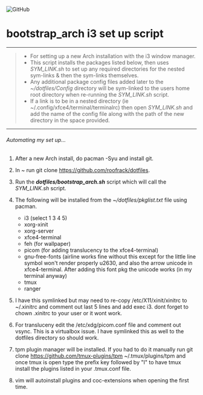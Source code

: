 ![GitHub](https://img.shields.io/github/license/roofrack/dotfiles)
# bootstrap_arch i3 set up script
---------
> *  For setting up a new Arch installation with the i3 window manager.
> *  This script installs the packages listed below, then uses _SYM_LINK.sh_ to set up any required directories
     for the nested sym-links & then the sym-links themselves.
> *  Any additional package config files added later to the _~/dotfiles/Config_ directory will be sym-linked to the users home root directory when re-running the _SYM_LINK.sh_ script.
> *  If a link is to be in a nested directory (ie ~/.config/xfce4/terminal/terminalrc) then open _SYM_LINK.sh_ and add
     the name of the config file along with the path of the new directory in the space provided.
---------

 


###### _Automating my set up_...


 1. After a new Arch install, do pacman -Syu and install git.

 2. In ~ run git clone https://github.com/roofrack/dotfiles.

 3. Run the ___dotfiles/bootstrap_arch.sh___ script which will call the _SYM_LINK.sh_ script.

 4. The following will be installed from the *~/dotfiles/pkglist.txt* file using pacman.

      *  i3 (select 1 3 4 5)
      *  xorg-xinit
      *  xorg-server
      *  xfce4-terminal
      *  feh (for wallpaper)
      *  picom (for adding translucency to the xfce4-terminal)
      *  gnu-free-fonts (airline works fine without this except for the little line symbol won't
         render properly u2630, and also the arrow unicode in xfce4-terminal. After adding this
         font pkg the unicode works (in my terminal anyway)
      *  tmux
      *  ranger


 5. I have this symlinked but may need to re-copy /etc/X11/xinit/xinitrc to
     ~/.xinitrc and comment out last 5 lines and add exec i3. dont forget to
     chown .xinitrc to your user or it wont work.

 6. For transluceny edit the /etc/xdg/picom.conf file and comment out vsync. This is a
    virtualbox issue. I have symlinked this as well to the dotfiles directory so should work.

 7. tpm plugin manager will be installed. If you had to do it manually run
    git clone https://github.com/tmux-plugins/tpm ~/.tmux/plugins/tpm and once tmux is open type the prefix key
    followed by "I" to have tmux install the plugins listed in your .tmux.conf file.
 
 8. vim will autoinstall plugins and coc-extensions when opening the first time. 
